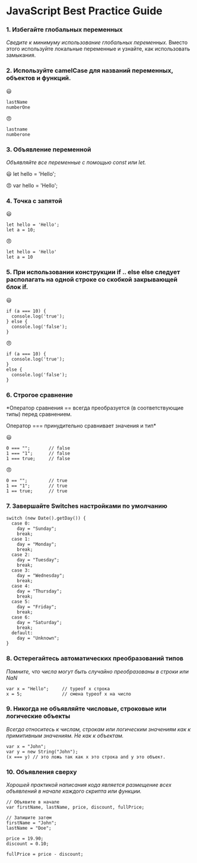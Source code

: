# JavaScript Best Practice Guide
### 1. Избегайте глобальных переменных
*Сведите к минимуму использование глобальных переменных.*
Вместо этого используйте локальные переменные и узнайте, как использовать замыкания.

### 2. Используйте camelCase для названий переменных, объектов и функций.
😃
   
    lastName
    numberOne
    
😠

    lastname
    numberone
    
### 3. Объявление переменной
*Объявляйте все переменные с помощью const или let.*

😃 let hello = 'Hello';

😠 var hello = 'Hello';

### 4. Точка с запятой
😃 

    let hello = 'Hello';
    let a = 10;

😠 

    let hello = 'Hello'
    let a = 10

### 5. При использовании конструкции if .. else else следует располагать на одной строке со скобкой закрывающей блок if.
😃

    if (a === 10) {
      console.log('true');
    } else {
      console.log('false');
    }
    
😠

    if (a === 10) {
      console.log('true');
    } 
    else {
      console.log('false');
    }
    
### 6. Строгое сравнение
*Оператор сравнения == всегда преобразуется (в соответствующие типы) перед сравнением.

Оператор === принудительно сравнивает значения и тип*

😃

    0 === "";       // false
    1 === "1";      // false
    1 === true;     // false

😠

    0 == "";        // true
    1 == "1";       // true
    1 == true;      // true

### 7. Завершайте Switches настройками по умолчанию
    switch (new Date().getDay()) {
      case 0:
        day = "Sunday";
        break;
      case 1:
        day = "Monday";
        break;
      case 2:
        day = "Tuesday";
        break;
      case 3:
        day = "Wednesday";
        break;
      case 4:
        day = "Thursday";
        break;
      case 5:
        day = "Friday";
        break;
      case 6:
        day = "Saturday";
        break;
      default:
        day = "Unknown";
    }
    
### 8. Остерегайтесь автоматических преобразований типов
*Помните, что числа могут быть случайно преобразованы в строки или NaN*
       
    var x = "Hello";     // typeof x строка
    x = 5;               // смена typeof x на число
    
### 9. Никогда не объявляйте числовые, строковые или логические объекты
*Всегда относитесь к числам, строкам или логическим значениям как к примитивным значениям. Не как к объектам.*

    var x = "John";             
    var y = new String("John");
    (x === y) // это ложь так как x это строка and y это объект.
    
### 10. Объявления сверху
*Хорошей практикой написания кода является размещение всех объявлений в начале каждого скрипта или функции.*

    // Объявите в начале
    var firstName, lastName, price, discount, fullPrice;
    
    // Запишите затем
    firstName = "John";
    lastName = "Doe";

    price = 19.90;
    discount = 0.10;

    fullPrice = price - discount;

